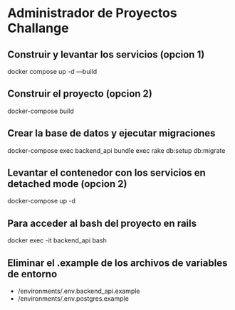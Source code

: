 # Administrador de Proyectos Challange


## Construir y levantar los servicios (opcion 1)
docker compose up -d —build
## Construir el proyecto (opcion 2)
docker-compose build
## Crear la base de datos y ejecutar migraciones
docker-compose exec backend_api bundle exec rake db:setup db:migrate

## Levantar el contenedor con los servicios en detached mode (opcion 2)
docker-compose up -d 


## Para acceder al bash del proyecto en rails
docker exec -it backend_api bash

## Eliminar el .example de los archivos de variables de entorno
- /environments/.env.backend_api.example
- /environments/.env.postgres.example
